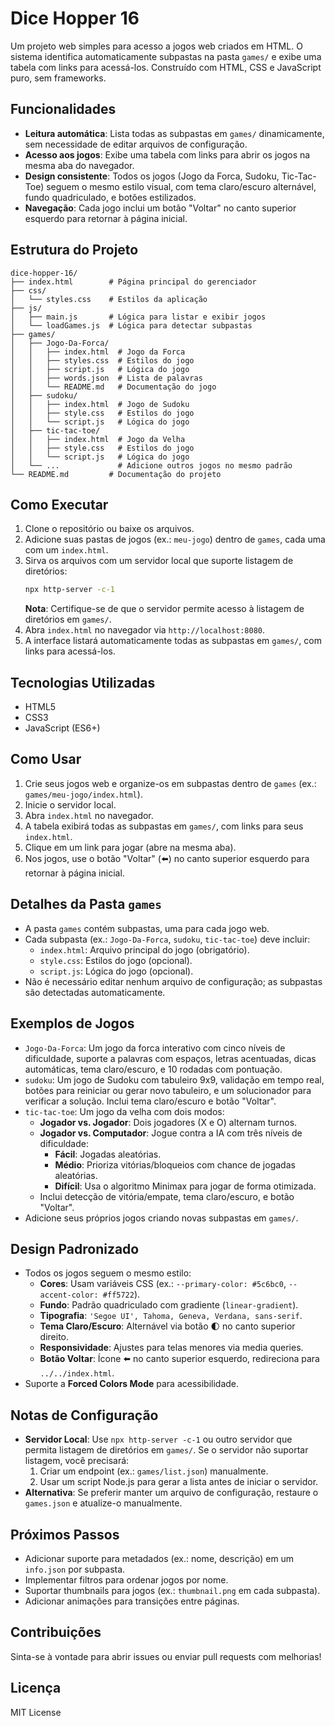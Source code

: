 # Dice Hopper 16

Um projeto web simples para acesso a jogos web criados em HTML. O sistema identifica automaticamente subpastas na pasta `games/` e exibe uma tabela com links para acessá-los. Construído com HTML, CSS e JavaScript puro, sem frameworks.

## Funcionalidades
- **Leitura automática**: Lista todas as subpastas em `games/` dinamicamente, sem necessidade de editar arquivos de configuração.
- **Acesso aos jogos**: Exibe uma tabela com links para abrir os jogos na mesma aba do navegador.
- **Design consistente**: Todos os jogos (Jogo da Forca, Sudoku, Tic-Tac-Toe) seguem o mesmo estilo visual, com tema claro/escuro alternável, fundo quadriculado, e botões estilizados.
- **Navegação**: Cada jogo inclui um botão "Voltar" no canto superior esquerdo para retornar à página inicial.

## Estrutura do Projeto
```
dice-hopper-16/
├── index.html        # Página principal do gerenciador
├── css/
│   └── styles.css    # Estilos da aplicação
├── js/
│   ├── main.js       # Lógica para listar e exibir jogos
│   └── loadGames.js  # Lógica para detectar subpastas
├── games/
│   ├── Jogo-Da-Forca/
│   │   ├── index.html  # Jogo da Forca
│   │   ├── styles.css  # Estilos do jogo
│   │   ├── script.js   # Lógica do jogo
│   │   ├── words.json  # Lista de palavras
│   │   └── README.md   # Documentação do jogo
│   ├── sudoku/
│   │   ├── index.html  # Jogo de Sudoku
│   │   ├── style.css   # Estilos do jogo
│   │   └── script.js   # Lógica do jogo
│   ├── tic-tac-toe/
│   │   ├── index.html  # Jogo da Velha
│   │   ├── style.css   # Estilos do jogo
│   │   └── script.js   # Lógica do jogo
│   └── ...             # Adicione outros jogos no mesmo padrão
└── README.md         # Documentação do projeto
```

## Como Executar
1. Clone o repositório ou baixe os arquivos.
2. Adicione suas pastas de jogos (ex.: `meu-jogo`) dentro de `games`, cada uma com um `index.html`.
3. Sirva os arquivos com um servidor local que suporte listagem de diretórios:
   ```bash
   npx http-server -c-1
   ```
   **Nota**: Certifique-se de que o servidor permite acesso à listagem de diretórios em `games/`.
4. Abra `index.html` no navegador via `http://localhost:8080`.
5. A interface listará automaticamente todas as subpastas em `games/`, com links para acessá-los.

## Tecnologias Utilizadas
- HTML5
- CSS3
- JavaScript (ES6+)

## Como Usar
1. Crie seus jogos web e organize-os em subpastas dentro de `games` (ex.: `games/meu-jogo/index.html`).
2. Inicie o servidor local.
3. Abra `index.html` no navegador.
4. A tabela exibirá todas as subpastas em `games/`, com links para seus `index.html`.
5. Clique em um link para jogar (abre na mesma aba).
6. Nos jogos, use o botão "Voltar" (⬅️) no canto superior esquerdo para retornar à página inicial.

## Detalhes da Pasta `games`
- A pasta `games` contém subpastas, uma para cada jogo web.
- Cada subpasta (ex.: `Jogo-Da-Forca`, `sudoku`, `tic-tac-toe`) deve incluir:
  - `index.html`: Arquivo principal do jogo (obrigatório).
  - `style.css`: Estilos do jogo (opcional).
  - `script.js`: Lógica do jogo (opcional).
- Não é necessário editar nenhum arquivo de configuração; as subpastas são detectadas automaticamente.

## Exemplos de Jogos
- `Jogo-Da-Forca`: Um jogo da forca interativo com cinco níveis de dificuldade, suporte a palavras com espaços, letras acentuadas, dicas automáticas, tema claro/escuro, e 10 rodadas com pontuação.
- `sudoku`: Um jogo de Sudoku com tabuleiro 9x9, validação em tempo real, botões para reiniciar ou gerar novo tabuleiro, e um solucionador para verificar a solução. Inclui tema claro/escuro e botão "Voltar".
- `tic-tac-toe`: Um jogo da velha com dois modos:
  - **Jogador vs. Jogador**: Dois jogadores (X e O) alternam turnos.
  - **Jogador vs. Computador**: Jogue contra a IA com três níveis de dificuldade:
    - **Fácil**: Jogadas aleatórias.
    - **Médio**: Prioriza vitórias/bloqueios com chance de jogadas aleatórias.
    - **Difícil**: Usa o algoritmo Minimax para jogar de forma otimizada.
  - Inclui detecção de vitória/empate, tema claro/escuro, e botão "Voltar".
- Adicione seus próprios jogos criando novas subpastas em `games/`.

## Design Padronizado
- Todos os jogos seguem o mesmo estilo:
  - **Cores**: Usam variáveis CSS (ex.: `--primary-color: #5c6bc0`, `--accent-color: #ff5722`).
  - **Fundo**: Padrão quadriculado com gradiente (`linear-gradient`).
  - **Tipografia**: `'Segoe UI', Tahoma, Geneva, Verdana, sans-serif`.
  - **Tema Claro/Escuro**: Alternável via botão 🌓 no canto superior direito.
  - **Responsividade**: Ajustes para telas menores via media queries.
  - **Botão Voltar**: Ícone ⬅️ no canto superior esquerdo, redireciona para `../../index.html`.
- Suporte a **Forced Colors Mode** para acessibilidade.

## Notas de Configuração
- **Servidor Local**: Use `npx http-server -c-1` ou outro servidor que permita listagem de diretórios em `games/`. Se o servidor não suportar listagem, você precisará:
  1. Criar um endpoint (ex.: `games/list.json`) manualmente.
  2. Usar um script Node.js para gerar a lista antes de iniciar o servidor.
- **Alternativa**: Se preferir manter um arquivo de configuração, restaure o `games.json` e atualize-o manualmente.

## Próximos Passos
- Adicionar suporte para metadados (ex.: nome, descrição) em um `info.json` por subpasta.
- Implementar filtros para ordenar jogos por nome.
- Suportar thumbnails para jogos (ex.: `thumbnail.png` em cada subpasta).
- Adicionar animações para transições entre páginas.

## Contribuições
Sinta-se à vontade para abrir issues ou enviar pull requests com melhorias!

## Licença
MIT License